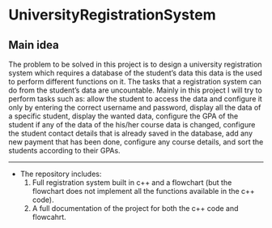 # UniversityRegistrationSystem
## Main idea
The problem to be solved in this project is to design a university registration 
system which requires a database of the student’s data this data is the used to perform different functions on it. The tasks that a registration system can do from the student’s data are uncountable. Mainly in this project I will try to perform tasks such as: allow the student to access the data and configure it only by entering the correct username and password, display all the data of a specific student, display the wanted data, configure the GPA of the student if any of the data of the his/her course data is changed, configure the student contact details that is already saved in the database, add any new payment that has been done, configure any course details, and sort the students according to their GPAs.
___
- The repository includes:
  1. Full registration system built in c++ and a flowchart (but the flowchart does not implement all the functions available in the c++ code).
  2. A full documentation of the project for both the c++ code and flowcahrt.
